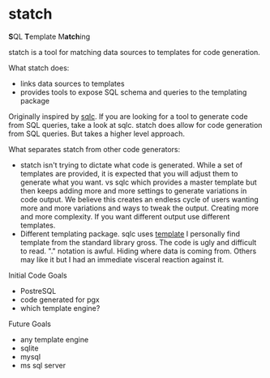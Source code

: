 # statch

**S**QL **T**emplate M**atch**ing

statch is a tool for matching data sources to templates for code generation.

What statch does:
- links data sources to templates
- provides tools to expose SQL schema and queries to the templating package

Originally inspired by [sqlc](https://github.com/sqlc-dev/sqlc). If you are looking
for a tool to generate code from SQL queries, take a look at sqlc. statch does allow
for code generation from SQL queries. But takes a higher level approach.

What separates statch from other code generators:
- statch isn't trying to dictate what code is generated. While a set of templates 
  are provided, it is expected that you will adjust them to generate what you want.
  vs sqlc which provides a master template but then keeps adding more and more
  settings to generate variations in code output. We believe this creates an
  endless cycle of users wanting more and more variations and ways to tweak the
  output. Creating more and more complexity. If you want different output use
  different templates.
- Different templating package. sqlc uses [template](https://pkg.go.dev/text/template)
  I personally find template from the standard library gross. The code is ugly and
  difficult to read. "." notation is awful. Hiding where data is coming from. Others
  may like it but I had an immediate visceral reaction against it.

Initial Code Goals
- PostreSQL
- code generated for pgx
- which template engine?

Future Goals
- any template engine
- sqlite
- mysql
- ms sql server
